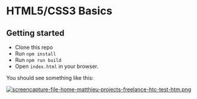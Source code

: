 # HTML5/CSS3 Basics

##  Getting started

* Clone this repo
* Run `npm install`
* Run `npm run build`
* Open `index.html` in your browser.

You should see something like this:

[![screencapture-file-home-matthieu-projects-freelance-htc-test-htm.png](https://s9.postimg.cc/dh8r3qchr/screencapture-file-home-matthieu-projects-freelance-htc-test-htm.png)](https://postimg.cc/image/s0fw555mj/)

